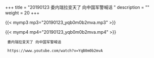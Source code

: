 +++
title = "20190123  委内瑞拉变天了 向中国军警喊话 "
description = ""
weight = 20
+++

{{< mymp3 mp3="20190123_yqb0m0b2mva.mp3" >}}

{{< mymp4 mp4="20190123_yqb0m0b2mva.mp4" >}}

     委内瑞拉变天了 向中国军警喊话 
     
     https://www.youtube.com/watch?v=YqB0m0b2mvA 
